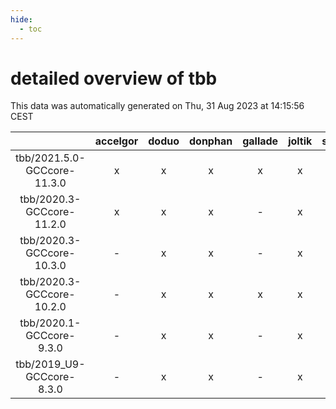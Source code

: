 ```yaml
---
hide:
  - toc
---
```


detailed overview of tbb
========================


This data was automatically generated on Thu, 31 Aug 2023 at 14:15:56 CEST  

| |accelgor|doduo|donphan|gallade|joltik|skitty|swalot|victini|
| :---: | :---: | :---: | :---: | :---: | :---: | :---: | :---: | :---: |
|tbb/2021.5.0-GCCcore-11.3.0|x|x|x|x|x|x|x|x|
|tbb/2020.3-GCCcore-11.2.0|x|x|x|-|x|x|x|x|
|tbb/2020.3-GCCcore-10.3.0|-|x|x|-|x|x|x|x|
|tbb/2020.3-GCCcore-10.2.0|-|x|x|x|x|x|x|x|
|tbb/2020.1-GCCcore-9.3.0|-|x|x|-|x|x|x|x|
|tbb/2019_U9-GCCcore-8.3.0|-|x|x|-|x|x|-|x|
